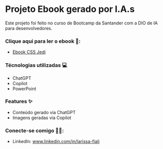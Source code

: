 # Projeto Ebook gerado por I.A.s 
 Este projeto foi feito no curso de Bootcamp da Santander com a DIO de IA para desenvolvedores.


### Clique aqui para ler o ebook 📖:

- [Ebook CSS Jedi](./output/ebook%20-%20css%20jedi%203.pdf)



### Técnologias utilizadas 💻
- ChatGPT
- Copilot 
- PowerPoint


### Features ✨
- Conteúdo gerado via ChatGPT
- Imagens geradas via Copilot

### Conecte-se comigo 🤳🏻:
- LinkedIn: www.linkedin.com/in/larissa-fiali


